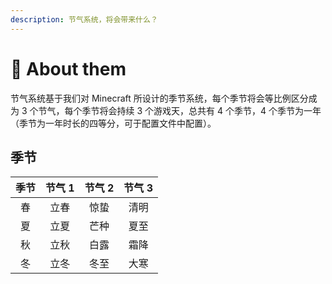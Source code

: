 ```yaml
---
description: 节气系统，将会带来什么？
---
```


# 🥳 About them

节气系统基于我们对 Minecraft 所设计的季节系统，每个季节将会等比例区分成为 3 个节气，每个季节将会持续 3 个游戏天，总共有 4 个季节，4 个季节为一年（季节为一年时长的四等分，可于配置文件中配置）。

## 季节

| 季节 | 节气 1 | 节气 2 | 节气 3 |
| :--: | :----: | :----: | :----: |
|  春  |  立春  |  惊蛰  |  清明  |
|  夏  |  立夏  |  芒种  |  夏至  |
|  秋  |  立秋  |  白露  |  霜降  |
|  冬  |  立冬  |  冬至  |  大寒  |

